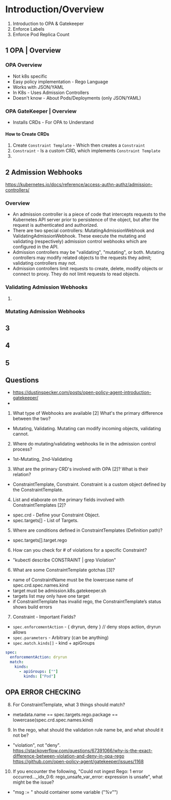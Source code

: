 # Introduction/Overview

1) Introduction to OPA & Gatekeeper
2) Enforce Labels
3) Enforce Pod Replica Count

## 1 OPA | Overview

### OPA Overview
- Not k8s specific
- Easy policy implementation - Rego Language
- Works with JSON/YAML
- In K8s - Uses Admission Controllers
- Doesn't know - About Pods/Deployments (only JSON/YAML)

### OPA GateKeeper | Overview
- Installs CRDs - For OPA to Understand

#### How to Create CRDs
1) Create `Constraint Template` - Which then creates a `Constraint`
2) `Constraint` - Is a custom CRD, which implements `Constraint Template`
3) 

## 2 Admission Webhooks
https://kubernetes.io/docs/reference/access-authn-authz/admission-controllers/

### Overview
- An admission controller is a piece of code that intercepts requests to the Kubernetes API server 
  prior to persistence of the object, but after the request is authenticated and authorized.
- There are two special controllers: MutatingAdmissionWebhook and ValidatingAdmissionWebhook. 
  These execute the mutating and validating (respectively) admission control webhooks which are configured in the API.
- Admission controllers may be "validating", "mutating", or both. 
  Mutating controllers may modify related objects to the requests they admit; validating controllers may not.
- Admission controllers limit requests to create, delete, modify objects or connect to proxy. They do not limit requests to read objects.


### Validating Admission Webhooks
1) 

### Mutating Admission Webhooks

## 3

## 4

## 5

## Questions
- https://dustinspecker.com/posts/open-policy-agent-introduction-gatekeeper/
- 

1) What type of Webhooks are available [2] What's the primary difference between the two?
- Mutating, Validating. Mutating can modify incoming objects, validating cannot. 

2) Where do mutating/validating webhooks lie in the admission control process?
- 1st-Mutating, 2nd-Validating 

3) What are the primary CRD's involved with OPA [2]? What is their relation?
- ConstraintTemplate, Constraint. Constraint is a custom object defined by the ConstraintTemplate.

4) List and elaborate on the primary fields involved with ConstraintTemplates [2]?
- spec.crd - Define your Constraint Object.
- spec.targets[] - List of Targets.

5) Where are conditions defined in ConstraintTemplates (Definition path)?
- spec.targets[].target.rego

6) How can you check for # of violations for a specific Constraint?
- "kubectl describe CONSTRAINT | grep Violation"

6) What are some ConstraintTemplate gotchas [3]?
- name of ConstraintName must be the lowercase name of spec.crd.spec.names.kind
- target must be admission.k8s.gatekeeper.sh
- targets list may only have one target
- if ConstraintTemplate has invalid rego, the ConstraintTemplate’s status shows build errors

7) Constraint - Important Fields? 
- `spec.enforcementAction` - { dryrun, deny } // deny stops action, dryrun allows
- `spec.parameters` - Arbitrary (can be anything)
- `spec.match.kinds[]` - kind + apiGroups
```yaml
spec:
  enforcementAction: dryrun
  match:
    kinds:
      - apiGroups: [""]
        kinds: ["Pod"]
```

## OPA ERROR CHECKING

8) For ConstraintTemplate, what 3 things should match?
  - metadata.name == spec.targets.rego.package == lowercase(spec.crd.spec.names.kind)


9) In the rego, what should the validation rule name be, and what should it not be? 
  - "violation", not "deny". 
    https://stackoverflow.com/questions/67391066/why-is-the-exact-difference-between-violation-and-deny-in-opa-rego
    https://github.com/open-policy-agent/gatekeeper/issues/1168

10) If you encounter the following, "Could not ingest Rego: 1 error occurred..._idx_0:6: rego_unsafe_var_error: expression is unsafe", what might be the issue? 
  -  "msg := " should container some variable ("%v"")
